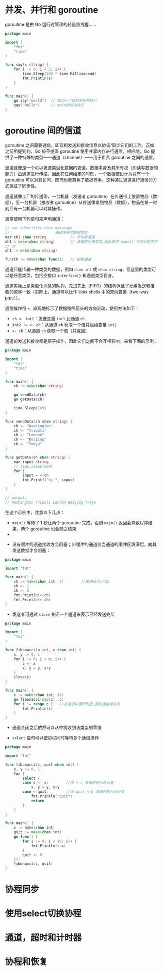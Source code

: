 # 并发、并行和 goroutine

goroutine 是由 Go 运行时管理的轻量级线程……

```go
package main

import (
	"fmt"
	"time"
)

func say(s string) {
	for i := 0; i < 5; i++ {
		time.Sleep(100 * time.Millisecond)
		fmt.Println(s)
	}
}

func main() {
	go say("world")  // 启动一个新的协程并执行
	say("hello")     // main协程中执行
}

```





# goroutine 间的信道

goroutine 之间需要通信，即互相发送和接收信息以协调/同步它们的工作。正如之前所提到的，Go 极不提倡 goroutine 使用共享内存进行通信，相应地，Go 提供了一种特殊的类型——通道（channel）——用于负责 goroutine 之间的通信。

通道就像是一个可以发送类型化数据的管道，数据本身及其所有权（即读写数据的能力）由通道进行传递，因此在任何给定的时刻，一个数据被设计为只有一个 goroutine 可以对其访问，因而也就避免了数据竞争。这种通过通道进行通信的方式保证了同步性。

通道就像工厂的传送带，一台机器（发送者 goroutine）在传送带上放置物品（数据），另一台机器（接收者 goroutine）从传送带拿到物品（数据），物品在某一时刻只有一台机器可以对其操作。

通常使用下列语句来声明通道：

```go
// var identifier chan datatype
//                     通道传输的数据类型
var ch1 chan string           // 字符串通道
ch1 = make(chan string)       // 通道是引用类型,因此使用`make()`为它分配内存
// or
ch1 := make(chan string)

funcCh := make(chan func())   // 函数通道
```

通道只能传输一种类型的数据，例如 `chan int` 或 `chan string`，但这里的类型可以是任意类型，包括空接口 `interface{}` 和通道类型自身。

通道实际上是类型化消息的队列，先进先出（FIFO）的结构保证了元素发送和接收的顺序一致（实际上，通道可以比作 Unix shells 中的双向管道（two-way pipe））。

通信操作符 `<-` 直观地标示了数据按照箭头的方向流动，使用方法如下：

+ `ch <- int1`：发送变量 `int1` 到通道 `ch`
+ `int2 := <- ch`：从通道 `ch` 获取一个值并赋给变量 `int2`
+ `<- ch`：从通道 `ch` 获取一个值（并返回）

通道的发送和接收都是原子操作，因此它们之间不会互相影响。来看下面的示例：

```go
package main

import (
	"fmt"
	"time"
)

func main() {
	ch := make(chan string)

	go sendData(ch)
	go getData(ch)

	time.Sleep(1e9)
}

func sendData(ch chan string) {
	ch <- "Washington"
	ch <- "Tripoli"
	ch <- "London"
	ch <- "Beijing"
	ch <- "Tokyo"
}

func getData(ch chan string) {
	var input string
	// time.Sleep(2e9)
	for {
		input = <-ch
		fmt.Printf("%s ", input)
	}
}

// output:
// Washington Tripoli London Beijing Tokyo
```

在这个示例中，注意以下几点：

+ `main()` 等待了 1 秒让两个 goroutine 完成，否则 `main()` 返回会导致程序结束，两个 goroutine 也会随之结束
+ 





* 没有缓冲的通道接收方会阻塞；带缓冲的通道仅当通道的缓冲区填满后，向其发送数据才会阻塞：

```go
package main

import "fmt"

func main() {
	ch := make(chan int, 2)        //缓冲区大小为2
	ch <- 1
	ch <- 2
	fmt.Println(<-ch)
	fmt.Println(<-ch)
}
```



* 发送者可通过 `close` 关闭一个通道来表示已经发送完毕

```go
package main

import (
	"fmt"
)

func fibonacci(n int, c chan int) {
	x, y := 0, 1
	for i := 0; i < n; i++ {
		c <- x
		x, y = y, x+y
	}
	close(c)
}

func main() {
	c := make(chan int, 10)
	go fibonacci(cap(c), c)
	for i := range c {   //从通道中循环取值,直到通道被关闭
		fmt.Println(i)
	}
}

```

* 通道关闭之后依然可以从中接收到该类型的零值



* `select` 语句可以使协程同时等待多个通信操作

```go
package main

import "fmt"

func fibonacci(c, quit chan int) {
	x, y := 0, 1
	for {
		select {
		case c <- x:        //当 <-c 准备时执行此分支
			x, y = y, x+y
		case <-quit:        //当 quit <-0 准备时执行此分支
			fmt.Println("quit")
			return
		}
	}
}

func main() {
	c := make(chan int)
	quit := make(chan int)
	go func() {
		for i := 0; i < 10; i++ {
			fmt.Println(<-c)
		}
		quit <- 0
	}()
	fibonacci(c, quit)
}

```





# 协程同步





# 使用select切换协程





# 通道，超时和计时器





# 协程和恢复



